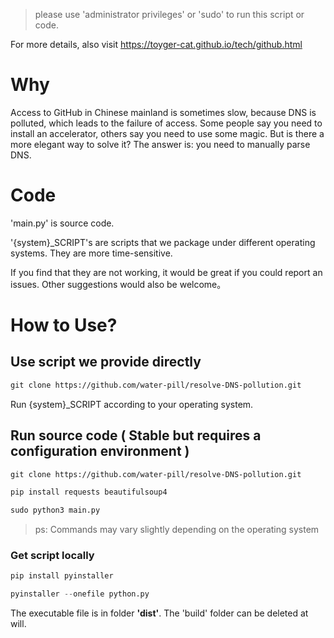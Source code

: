 > please use 'administrator privileges' or 'sudo' to run this script or code.

For more details, also visit <https://toyger-cat.github.io/tech/github.html>

# Why 

Access to GitHub in Chinese mainland is sometimes slow, because DNS is polluted, which leads to the failure of access. Some people say you need to install an accelerator, others say you need to use some magic. But is there a more elegant way to solve it? The answer is: you need to manually parse DNS.

# Code

'main.py' is source code.

'{system}_SCRIPT's are scripts that we package under different operating systems. They are more time-sensitive.

If you find that they are not working, it would be great if you could report an issues. Other suggestions would also be welcome。

# How to Use?

## Use script we provide directly 

```txt
git clone https://github.com/water-pill/resolve-DNS-pollution.git
```

Run {system}_SCRIPT according to your operating system.


## Run source code ( Stable but requires a configuration environment )

```txt
git clone https://github.com/water-pill/resolve-DNS-pollution.git
```

```python
pip install requests beautifulsoup4
```

```python
sudo python3 main.py
```
> ps: Commands may vary slightly depending on the operating system

### Get script locally

```python
pip install pyinstaller
```

```python
pyinstaller --onefile python.py
```

The executable file is in folder <strong>'dist'</strong>. The 'build' folder can be deleted at will.
